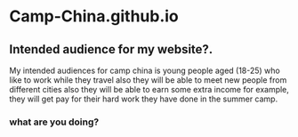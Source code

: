 # Camp-China.github.io

## Intended audience for my website?.


My intended audiences for camp china is young people aged (18-25) who like to work while they travel also they will be able to meet new people from different cities also they will be able to earn some extra income for example, they will get pay for their hard work they have done in the summer camp.

### what are you doing?
